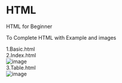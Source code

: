 # HTML
HTML for Beginner

To Complete HTML with Example and images



1.Basic.html <br>
2.Index.html <br>
![image](https://user-images.githubusercontent.com/111519650/213887011-5b696beb-50d1-4bf1-9f95-9bf9245c97ae.png)
<br>
3.Table.html <br>
![image](https://user-images.githubusercontent.com/111519650/213905875-c9628224-6695-458f-a815-6bc58e3d10fb.png)
